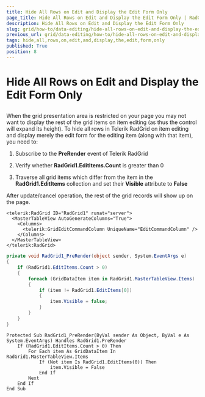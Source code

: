 ```yaml
---
title: Hide All Rows on Edit and Display the Edit Form Only
page_title: Hide All Rows on Edit and Display the Edit Form Only | RadGrid for ASP.NET AJAX Documentation
description: Hide All Rows on Edit and Display the Edit Form Only
slug: grid/how-to/data-editing/hide-all-rows-on-edit-and-display-the-edit-form-only
previous_url: grid/data-editing/how-to/hide-all-rows-on-edit-and-display-the-edit-form-only
tags: hide,all,rows,on,edit,and,display,the,edit,form,only
published: True
position: 8
---
```


# Hide All Rows on Edit and Display the Edit Form Only



##

When the grid presentation area is restricted on your page you may not want to display the rest of the grid items on item editing (as thus the control will expand its height). To hide all rows in Telerik RadGrid on item editing and display merely the edit form for the editing item (along with that item), you need to:

1. Subscribe to the **PreRender** event of Telerik RadGrid

1. Verify whether **RadGrid1.EditItems.Count** is greater than 0

1. Traverse all grid items which differ from the item in the **RadGrid1.EditItems** collection and set their **Visible** attribute to **False**

After update/cancel operation, the rest of the grid records will show up on the page.



````ASP.NET
<telerik:RadGrid ID="RadGrid1" runat="server">
  <MasterTableView AutoGenerateColumns="True">
    <Columns>
      <telerik:GridEditCommandColumn UniqueName="EditCommandColumn" />
    </Columns>
  </MasterTableView>
</telerik:RadGrid>
````
````C#
private void RadGrid1_PreRender(object sender, System.EventArgs e)
{
    if (RadGrid1.EditItems.Count > 0)
    {
        foreach (GridDataItem item in RadGrid1.MasterTableView.Items)
        {
            if (item != RadGrid1.EditItems[0])
            {
                item.Visible = false;
            }
        }
    }
}
````
````VB
Protected Sub RadGrid1_PreRender(ByVal sender As Object, ByVal e As System.EventArgs) Handles RadGrid1.PreRender
    If (RadGrid1.EditItems.Count > 0) Then
        For Each item As GridDataItem In RadGrid1.MasterTableView.Items
            If (Not item Is RadGrid1.EditItems(0)) Then
                item.Visible = False
            End If
        Next
    End If
End Sub
````

